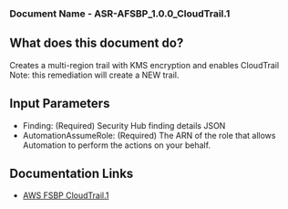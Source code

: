 ### Document Name - ASR-AFSBP_1.0.0_CloudTrail.1
## What does this document do?
Creates a multi-region trail with KMS encryption and enables CloudTrail
Note: this remediation will create a NEW trail.

## Input Parameters
* Finding: (Required) Security Hub finding details JSON
* AutomationAssumeRole: (Required) The ARN of the role that allows Automation to perform the actions on your behalf.

## Documentation Links
* [AWS FSBP CloudTrail.1](https://docs.aws.amazon.com/securityhub/latest/userguide/securityhub-standards-fsbp-controls.html#fsbp-cloudtrail-1)
